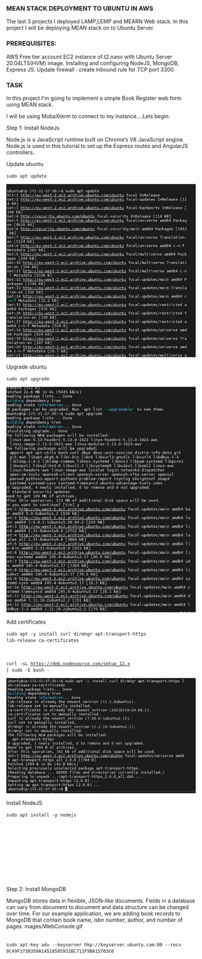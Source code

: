 ### MEAN STACK DEPLOYMENT TO UBUNTU IN AWS

The last 3 projects I deployed LAMP,LEMP and MEARN Web stack. In this project I will be deploying MEAN stack on to Ubuntu Server.

### PREREQUISITES:
AWS Free tier account
EC2 instance of t2.nano with Ubuntu Server 20.04LTS(HVM) image. 
Installing and configuring NodeJS, MongoDB, Express JS.
Update firewall : create inbound rule for TCP port 3300

### TASK

In this project I'm going to implement a simple Book Register web form using MEAN stack.

I will be using MobaXterm to connect to my instance....Lets begin:

Step 1: Install NodeJs

Node.js is a JavaScript runtime built on Chrome’s V8 JavaScript engine. Node.js is used in this tutorial to set up the Express routes and AngularJS controllers.

Update ubuntu

<code>sudo apt update</code>

![alt text](./Images/sudo%20update.JPG)

Upgrade ubuntu

<code>sudo apt upgrade</code>

![alt text](./Images/sudo%20apt%20upgrade.JPG)

Add certificates

<code>sudo apt -y install curl dirmngr apt-transport-https lsb-release ca-certificates

curl -sL https://deb.nodesource.com/setup_12.x | sudo -E bash -
</code>

![alt text](./Images/add%20certificates.JPG)

Install NodeJS

<code>sudo apt install -y nodejs</code>

![alt text](./Images/install%20Node.JS)

Step 2: Install MongoDB

MongoDB stores data in flexible, JSON-like documents. Fields in a database can vary from document to document and data structure can be changed over time. For our example application, we are adding book records to MongoDB that contain book name, isbn number, author, and number of pages.
mages/WebConsole.gif

<code>
sudo apt-key adv --keyserver hkp://keyserver.ubuntu.com:80 --recv 0C49F3730359A14518585931BC711F9BA15703C6
</code>

